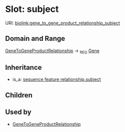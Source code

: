 # Slot: subject




URI: [biolink:gene_to_gene_product_relationship_subject](https://w3id.org/biolink/vocab/gene_to_gene_product_relationship_subject)
## Domain and Range

[GeneToGeneProductRelationship](GeneToGeneProductRelationship.md) ->  <sub>REQ</sub> [Gene](Gene.md)
## Inheritance

 *  is_a: [sequence feature relationship.subject](sequence_feature_relationship_subject.md)
## Children

## Used by

 * [GeneToGeneProductRelationship](GeneToGeneProductRelationship.md)
